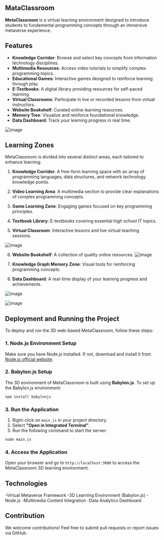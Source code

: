 
## MataClassroom

**MetaClassroom** is a virtual learning environment designed to introduce students to fundamental programming concepts through an immersive metaverse experience.

## Features

- **Knowledge Corridor**: Browse and select key concepts from information technology disciplines.
- **Multimedia Resources**: Access video tutorials to simplify complex programming topics.
- **Educational Games**: Interactive games designed to reinforce learning through play.
- **E-Textbooks**: A digital library providing resources for self-paced learning.
- **Virtual Classrooms**: Participate in live or recorded lessons from virtual instructors.
- **Website Bookshelf**: Curated online learning resources.
- **Memory Tree**: Visualize and reinforce foundational knowledge.
- **Data Dashboard**: Track your learning progress in real time.

![image](https://github.com/user-attachments/assets/083f6c2f-eeff-49c6-9cd0-636619d5a94e)

## Learning Zones

MetaClassroom is divided into several distinct areas, each tailored to enhance learning:

1. **Knowledge Corridor**: A free-form learning space with an array of programming languages, data structures, and network technology knowledge points.
   
2. **Video Learning Area**: A multimedia section to provide clear explanations of complex programming concepts.

3. **Game Learning Zone**: Engaging games focused on key programming principles.

4. **Textbook Library**: E-textbooks covering essential high school IT topics.

5. **Virtual Classroom**: Interactive lessons and live virtual teaching sessions.

![image](https://github.com/user-attachments/assets/1cdffc3a-5fc0-4735-ab5e-a5e3e16bc73a)

6. **Website Bookshelf**: A collection of quality online resources.
![image](https://github.com/user-attachments/assets/f5277762-d0b0-40f3-93b6-3d48d16fdd48)

8. **Knowledge Graph Memory Zone**: Visual tools for reinforcing programming concepts.
   
9. **Data Dashboard**: A real-time display of your learning progress and achievements.

![image](https://github.com/user-attachments/assets/51a501b8-3e0a-4e2d-bdaa-f4968786768d)

![image](https://github.com/user-attachments/assets/cbdeb6c1-45c3-4cfd-b6b6-911764c02ba1)

## Deployment and Running the Project

To deploy and run the 3D web-based MetaClassroom, follow these steps:

### 1. Node.js Environment Setup
Make sure you have Node.js installed. If not, download and install it from [Node.js official website](https://nodejs.org/).

### 2. Babylon.js Setup
The 3D environment of MetaClassroom is built using **Babylon.js**. To set up the Babylon.js environment:

```bash
npm install babylonjs
```

### 3. Run the Application
1. Right-click on `main.js` in your project directory.
2. Select **"Open in Integrated Terminal"**.
3. Run the following command to start the server:

```bash
node main.js
```
### 4. Access the Application
Open your browser and go to `http://localhost:3000` to access the MetaClassroom 3D learning environment.

## Technologies
-Virtual Metaverse Framework
-3D Learning Environment (Babylon.js)
-Node.js
-Multimedia Content Integration
-Data Analytics Dashboard

## Contribution
We welcome contributions! Feel free to submit pull requests or report issues via GitHub.
